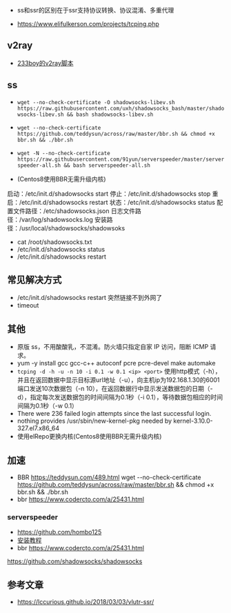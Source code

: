 
+ ss和ssr的区别在于ssr支持协议转换、协议混淆、多重代理

+ https://www.elifulkerson.com/projects/tcping.php




## v2ray
+ [233boy的v2ray脚本](https://github.com/233boy/v2ray/tree/master)  

## ss
+ `wget --no-check-certificate -O shadowsocks-libev.sh https://raw.githubusercontent.com/uxh/shadowsocks_bash/master/shadowsocks-libev.sh && bash shadowsocks-libev.sh`
+ `wget --no-check-certificate https://github.com/teddysun/across/raw/master/bbr.sh && chmod +x bbr.sh && ./bbr.sh`
+ `wget -N --no-check-certificate https://raw.githubusercontent.com/91yun/serverspeeder/master/serverspeeder-all.sh && bash serverspeeder-all.sh`

+ (Centos8使用BBR无需升级内核) 


启动：/etc/init.d/shadowsocks start
停止：/etc/init.d/shadowsocks stop
重启：/etc/init.d/shadowsocks restart
状态：/etc/init.d/shadowsocks status
配置文件路径：/etc/shadowsocks.json
日志文件路径：/var/log/shadowsocks.log
安装路径：/usr/local/shadowsocks/shadowsoks
+ cat /root/shadowsocks.txt
+ /etc/init.d/shadowsocks status
+ /etc/init.d/shadowsocks restart

## 常见解决方式
+ /etc/init.d/shadowsocks restart    突然链接不到外网了
+ timeout

## 其他
+ 原版 ss，不用酸酸乳，不混淆。防火墙只指定自家 IP 访问，阻断 ICMP 请求。
+ yum -y install gcc gcc-c++ autoconf pcre pcre-devel make automake
+  `tcping -d -h -u -n 10 -i 0.1 -w 0.1 <ip> <port>`
	使用http模式（-h），并且在返回数据中显示目标源url地址（-u），向主机ip为192.168.1.30的6001端口发送10次数据包（-n 10），在返回数据行中显示发送数据包的日期（-d），指定每次发送数据包的时间间隔为0.1秒（-i 0.1），等待数据包相应的时间间隔为0.1秒（-w 0.1）
+ There were 236 failed login attempts since the last successful login.
+ nothing provides /usr/sbin/new-kernel-pkg needed by kernel-3.10.0-327.el7.x86_64
+ 使用elRepo更换内核(Centos8使用BBR无需升级内核)

## 加速
+ BBR https://teddysun.com/489.html
wget --no-check-certificate https://github.com/teddysun/across/raw/master/bbr.sh && chmod +x bbr.sh && ./bbr.sh
+ bbr https://www.codercto.com/a/25431.html

### serverspeeder
+ https://github.com/hombo125 
+ [安装教程](https://www.baishitou.cn/1524.html)
+ bbr https://www.codercto.com/a/25431.html


https://github.com/shadowsocks/shadowsocks


## 参考文章
+ https://lccurious.github.io/2018/03/03/vlutr-ssr/
